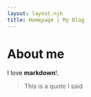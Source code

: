 ```yaml
---
layout: layout.njk
title: Homepage | My Blog
---
```


# About me

I love __markdown__!.
> This is a quote I said